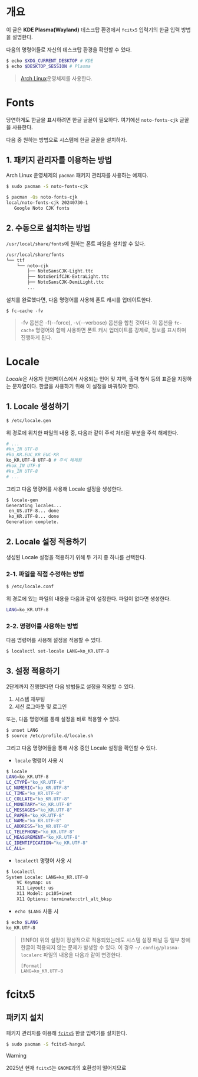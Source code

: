# 개요

이 글은 **KDE Plasma(Wayland)** 데스크탑 환경에서 `fcitx5` 입력기의 한글 입력 방법을 설명한다. 

다음의 명령어들로 자신의 데스크탑 환경을 확인할 수 있다.

```bash 
$ echo $XDG_CURRENT_DESKTOP # KDE
$ echo $DESKTOP_SESSION # Plasma
```

 >  [Arch Linux](https://archlinux.org/)운영체제를 사용한다.
 
# Fonts

당연하게도 한글을 표시하려면 한글 글꼴이 필요하다. 여기에선 `noto-fonts-cjk` 글꼴을 사용한다.

다음 중 원하는 방법으로 시스템에 한글 글꼴을 설치하자.

## 1. 패키지 관리자를 이용하는 방법

Arch Linux 운영체제의 `pacman` 패키지 관리자를 사용하는 예제다.

```bash
$ sudo pacman -S noto-fonts-cjk
```

```bash
$ pacman -Qs noto-fonts-cjk
local/noto-fonts-cjk 20240730-1  
   Google Noto CJK fonts
```

## 2. 수동으로 설치하는 방법 

`/usr/local/share/fonts`에 원하는 폰트 파일을 설치할 수 있다.

```bash
/usr/local/share/fonts  
└── ttf
	└── noto-cjk
		├── NotoSansCJK-Light.ttc
		├── NotoSerifCJK-ExtraLight.ttc
		├── NotoSansCJK-DemiLight.ttc
		...
```

설치를 완료했다면, 다음 명령어를 사용해 폰트 캐시를 업데이트한다.

```
$ fc-cache -fv
```

>  -fv 옵션은 -f(--force), -v(--verbose) 옵션을 합친 것이다. 이 옵션을 `fc-cache` 명령어와 함께 사용하면 폰트 캐시 업데이트를 강제로, 정보를 표시하며 진행하게 된다.
# Locale

*Locale*은 사용자 인터페이스에서 사용되는 언어 및 지역, 출력 형식 등의 표준을 지정하는 문자열이다. 한글을 사용하기 위해 이 설정을 바꿔줘야 한다.
## 1. Locale  생성하기

```bash
$ /etc/locale.gen
```

위 경로에 위치한 파일의 내용 중, 다음과 같이 주석 처리된 부분을 주석 해제한다.

```bash filename="/etc/locale.gen"
# ...
#kn_IN UTF-8
#ko_KR.EUC_KR EUC-KR
ko_KR.UTF-8 UTF-8 # 주석 해제됨
#kok_IN UTF-8
#ks_IN UTF-8
# ...
```

 그리고 다음 명령어를 사용해 Locale 설정을 생성한다.
 
```bash
$ locale-gen 
Generating locales...  
 en_US.UTF-8... done  
 ko_KR.UTF-8... done  
Generation complete.
```

## 2. Locale 설정 적용하기

생성된 Locale 설정을 적용하기 위해 두 가지 중 하나를 선택한다.

### 2-1. 파일을 직접 수정하는 방법

```bash
$ /etc/locale.conf
```

위 경로에 있는 파일의 내용을 다음과 같이 설정한다. 파일이 없다면 생성한다.

```bash
LANG=ko_KR.UTF-8
```

### 2-2. 명령어를 사용하는 방법

다음 명령어를 사용해 설정을 적용할 수 있다.

```bash
$ localectl set-locale LANG=ko_KR.UTF-8
```

## 3. 설정 적용하기

2단계까지 진행했다면 다음 방법들로 설정을 적용할 수 있다.

1. 시스템 재부팅
2. 세션 로그아웃 및 로그인

또는, 다음 명령어를 통해 설정을 바로 적용할 수 있다.

```bash
$ unset LANG
$ source /etc/profile.d/locale.sh
```

그리고 다음 명령어들을 통해 사용 중인 Locale 설정을 확인할 수 있다.

- `locale` 명령어 사용 시

```bash
$ locale
LANG=ko_KR.UTF-8
LC_CTYPE="ko_KR.UTF-8"
LC_NUMERIC="ko_KR.UTF-8"
LC_TIME="ko_KR.UTF-8"
LC_COLLATE="ko_KR.UTF-8"
LC_MONETARY="ko_KR.UTF-8"
LC_MESSAGES="ko_KR.UTF-8"
LC_PAPER="ko_KR.UTF-8"
LC_NAME="ko_KR.UTF-8"
LC_ADDRESS="ko_KR.UTF-8"
LC_TELEPHONE="ko_KR.UTF-8"
LC_MEASUREMENT="ko_KR.UTF-8"
LC_IDENTIFICATION="ko_KR.UTF-8"
LC_ALL=
```

- `localectl` 명령어 사용 시

``` bash
$ localectl
System Locale: LANG=ko_KR.UTF-8
    VC Keymap: us
	X11 Layout: us
    X11 Model: pc105+inet
	X11 Options: terminate:ctrl_alt_bksp
```

- `echo $LANG` 사용 시

```bash
$ echo $LANG
ko_KR.UTF-8
```

> [!INFO]
> 위의 설정이 정상적으로 적용되었는데도 시스템 설정 패널 등 일부 창에 한글이 적용되지 않는 문제가 발생할 수 있다. 이 경우 `~/.config/plasma-localerc` 파일의 내용을 다음과 같이 변경한다.
> ``` 
> [Format]
> LANG=ko_KR.UTF-8
> ```

# fcitx5

## 패키지 설치

패키지 관리자를 이용해 [`fcitx5`](https://fcitx-im.org/wiki/Fcitx_5) 한글 입력기를 설치한다.

```bash
$ sudo pacman -S fcitx5-hangul
```

> [!WARNING]
> 2025년 현재 `fcitx5`는 `GNOME`과의 호환성이 떨어지므로 

